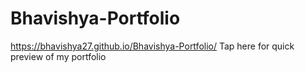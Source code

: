 # Bhavishya-Portfolio

https://bhavishya27.github.io/Bhavishya-Portfolio/ Tap here for quick preview of my portfolio
